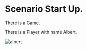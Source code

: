 
# Scenario Start Up.

There is a Game. 

There is a Player with name Albert.

![albert](images/albert.png)

